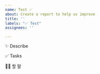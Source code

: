 ```yaml
---
name: Test ✅
about: Create a report to help us improve
title: ''
labels: "✅ Test"
assignees: ''

---
```


✨ Describe

✅ Tasks

🙋🏻 할 말
